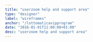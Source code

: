 ```yaml
---
title: "userzoom help and support area"
type: "designer"
label: "wireframes"
anchor: "/lottomaticavipprogram"
date: "2016-01-01T11:00:00+01:00"
desc: "userzoom help and support area"
---
```

